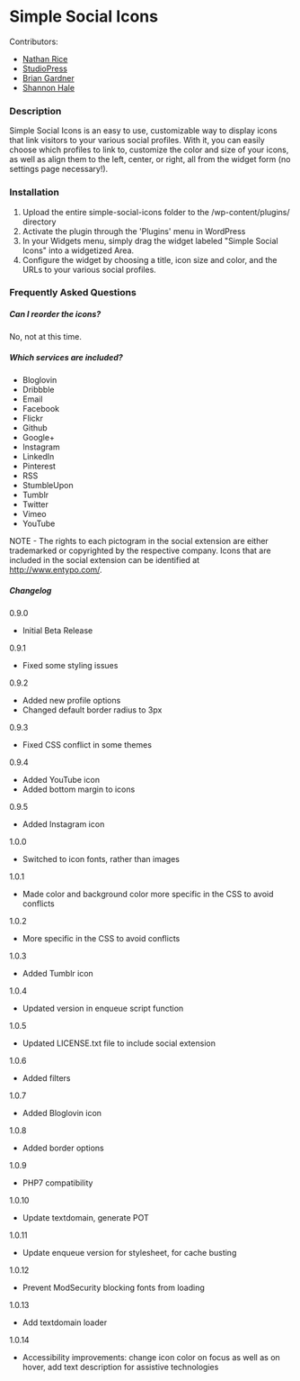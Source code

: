 # Simple Social Icons

Contributors: 
* [Nathan Rice](https://github.com/nathanrice)
* [StudioPress](https://github.com/studiopress)
* [Brian Gardner](https://github.com/bgardner)
* [Shannon Hale](https://github.com/shannonsans)

### Description

Simple Social Icons is an easy to use, customizable way to display icons that link visitors to your various social profiles. With it, you can easily choose which profiles to link to, customize the color and size of your icons, as well as align them to the left, center, or right, all from the widget form (no settings page necessary!).

### Installation

1. Upload the entire simple-social-icons folder to the /wp-content/plugins/ directory
2. Activate the plugin through the 'Plugins' menu in WordPress
3. In your Widgets menu, simply drag the widget labeled "Simple Social Icons" into a widgetized Area.
4. Configure the widget by choosing a title, icon size and color, and the URLs to your various social profiles.

### Frequently Asked Questions

##### Can I reorder the icons?

No, not at this time.

##### Which services are included?

* Bloglovin
* Dribbble
* Email
* Facebook
* Flickr
* Github
* Google+
* Instagram
* LinkedIn
* Pinterest
* RSS
* StumbleUpon
* Tumblr
* Twitter
* Vimeo
* YouTube

NOTE - The rights to each pictogram in the social extension are either trademarked or copyrighted by the respective company. Icons that are included in the social extension can be identified at http://www.entypo.com/.

##### Changelog

0.9.0
* Initial Beta Release

0.9.1
* Fixed some styling issues

0.9.2
* Added new profile options
* Changed default border radius to 3px

0.9.3
* Fixed CSS conflict in some themes

0.9.4
* Added YouTube icon
* Added bottom margin to icons

0.9.5
* Added Instagram icon

1.0.0
* Switched to icon fonts, rather than images

1.0.1
* Made color and background color more specific in the CSS to avoid conflicts

1.0.2
* More specific in the CSS to avoid conflicts

1.0.3
* Added Tumblr icon

1.0.4
* Updated version in enqueue script function

1.0.5
* Updated LICENSE.txt file to include social extension

1.0.6
* Added filters

1.0.7
* Added Bloglovin icon

1.0.8
* Added border options

1.0.9
* PHP7 compatibility

1.0.10
* Update textdomain, generate POT

1.0.11
* Update enqueue version for stylesheet, for cache busting

1.0.12
* Prevent ModSecurity blocking fonts from loading

1.0.13
* Add textdomain loader

1.0.14
* Accessibility improvements: change icon color on focus as well as on hover, add text description for assistive technologies
